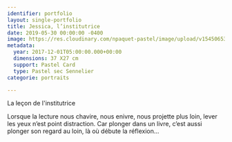 ```yaml
---
identifier: portfolio
layout: single-portfolio
title: Jessica, l’institutrice
date: 2019-05-30 00:00:00 -0400
image: https://res.cloudinary.com/npaquet-pastel/image/upload/v1545065359/Version-2-2.jpg
metadata:
  year: 2017-12-01T05:00:00.000+00:00
  dimensions: 37 X27 cm
  support: Pastel Card
  type: Pastel sec Sennelier
categorie: portraits

---
```

La leçon de l'institutrice

Lorsque la lecture nous chavire, nous enivre, nous projette plus loin, lever les yeux n’est point distraction. Car plonger dans un livre, c’est aussi plonger son regard au loin, là où débute la réflexion…